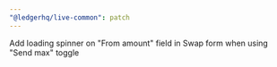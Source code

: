 ```yaml
---
"@ledgerhq/live-common": patch
---
```


Add loading spinner on "From amount" field in Swap form when using "Send max" toggle
